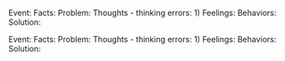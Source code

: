 Event: 
Facts: 
Problem: 
Thoughts - thinking errors:
1) 
Feelings: 
Behaviors: 
Solution: 

Event: 
Facts: 
Problem: 
Thoughts - thinking errors:
1) 
Feelings: 
Behaviors: 
Solution: 